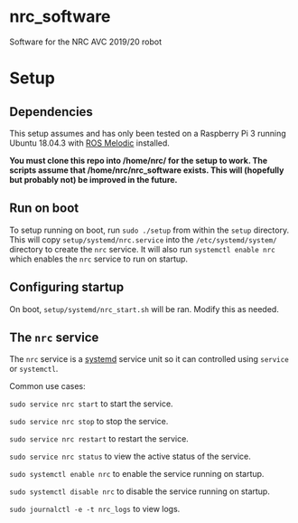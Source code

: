 # nrc_software
Software for the NRC AVC 2019/20 robot

# Setup

## Dependencies

This setup assumes and has only been tested on a Raspberry Pi 3 running Ubuntu 18.04.3 with [ROS Melodic](http://wiki.ros.org/melodic) installed.

**You must clone this repo into /home/nrc/ for the setup to work. The scripts assume that /home/nrc/nrc_software exists. This will (hopefully but probably not) be improved in the future.**

## Run on boot

To setup running on boot, run `sudo ./setup` from within the `setup` directory. This will copy `setup/systemd/nrc.service` into the `/etc/systemd/system/` directory to create the `nrc` service. It will also run `systemctl enable nrc` which enables the `nrc` service to run on startup.

## Configuring startup

On boot, `setup/systemd/nrc_start.sh` will be ran. Modify this as needed.

## The `nrc` service

The `nrc` service is a [systemd](https://www.freedesktop.org/software/systemd/man/systemd.service.html) service unit so it can controlled using `service` or `systemctl`.

Common use cases:

`sudo service nrc start` to start the service.

`sudo service nrc stop` to stop the service.

`sudo service nrc restart` to restart the service.

`sudo service nrc status` to view the active status of the service.

`sudo systemctl enable nrc` to enable the service running on startup.

`sudo systemctl disable nrc` to disable the service running on startup.

`sudo journalctl -e -t nrc_logs` to view logs.